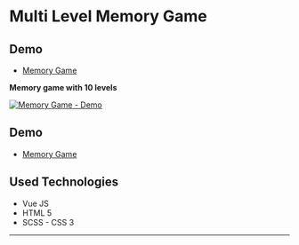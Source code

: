 


# Multi Level Memory Game

## Demo 
* [Memory Game](https://memorygame-vue.netlify.app/)


**Memory game with 10 levels**

[![Memory Game - Demo](https://user-images.githubusercontent.com/25087769/97010389-ff9bd580-154d-11eb-87ce-d3c4b982027c.png)](http://www.youtube.com/watch?v=XvkVx17BW4Q)

## Demo 
* [Memory Game](https://memorygame-vue.netlify.app/)

## Used Technologies
* Vue JS
* HTML 5
* SCSS - CSS 3

<hr>
